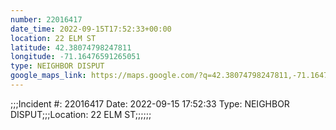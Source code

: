 ```yaml
---
number: 22016417
date_time: 2022-09-15T17:52:33+00:00
location: 22 ELM ST
latitude: 42.38074798247811
longitude: -71.16476591265051
type: NEIGHBOR DISPUT
google_maps_link: https://maps.google.com/?q=42.38074798247811,-71.16476591265051
---
```


;;;Incident #: 22016417  Date: 2022-09-15 17:52:33   Type: NEIGHBOR DISPUT;;;Location: 22 ELM ST;;;;;;
